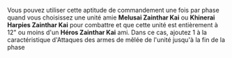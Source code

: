 Vous pouvez utiliser cette aptitude de commandement une fois par phase quand vous choisissez une unité amie **Melusai Zainthar Kai** ou **Khinerai Harpies Zainthar Kai** pour combattre et que cette unité est entièrement à 12" ou moins d'un **Héros Zainthar Kai** ami. Dans ce cas, ajoutez 1 à la caractéristique d'Attaques des armes de mêlée de l'unité jusqu'à la fin de la phase